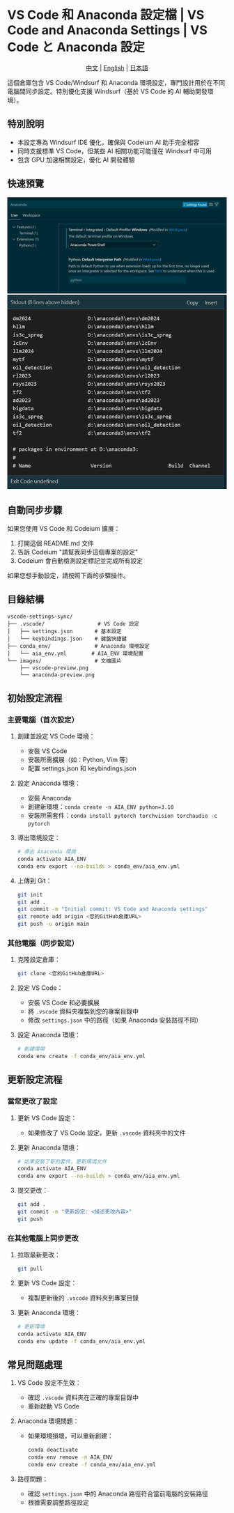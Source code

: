 # VS Code 和 Anaconda 設定檔 | VS Code and Anaconda Settings | VS Code と Anaconda 設定

<div align="center">

[中文](README.md) | [English](README_EN.md) | [日本語](README_JP.md)

</div>

這個倉庫包含 VS Code/Windsurf 和 Anaconda 環境設定，專門設計用於在不同電腦間同步設定。特別優化支援 Windsurf（基於 VS Code 的 AI 輔助開發環境）。

## 特別說明
- 本設定專為 Windsurf IDE 優化，確保與 Codeium AI 助手完全相容
- 同時支援標準 VS Code，但某些 AI 相關功能可能僅在 Windsurf 中可用
- 包含 GPU 加速相關設定，優化 AI 開發體驗

<!-- CASCADE-SETTINGS-SYNC-MARKER -->
<!-- 版本: 1.0 -->
<!-- 上次更新: 2024-12-23 -->
<!-- 設定類型: VS Code, Windsurf, Anaconda, GPU -->

## 快速預覽
![VS Code 設定預覽](images/vscode-preview.png)
![Anaconda 環境預覽](images/anaconda-preview.png)

## 自動同步步驟
如果您使用 VS Code 和 Codeium 擴展：
1. 打開這個 README.md 文件
2. 告訴 Codeium "請幫我同步這個專案的設定"
3. Codeium 會自動檢測設定標記並完成所有設定

如果您想手動設定，請按照下面的步驟操作。

## 目錄結構
```
vscode-settings-sync/
├── .vscode/                 # VS Code 設定
│   ├── settings.json       # 基本設定
│   └── keybindings.json    # 鍵盤快捷鍵
├── conda_env/              # Anaconda 環境設定
│   └── aia_env.yml        # AIA_ENV 環境配置
└── images/                 # 文檔圖片
    ├── vscode-preview.png
    └── anaconda-preview.png
```

## 初始設定流程

### 主要電腦（首次設定）
1. 創建並設定 VS Code 環境：
   - 安裝 VS Code
   - 安裝所需擴展（如：Python, Vim 等）
   - 配置 settings.json 和 keybindings.json

2. 設定 Anaconda 環境：
   - 安裝 Anaconda
   - 創建新環境：`conda create -n AIA_ENV python=3.10`
   - 安裝所需套件：`conda install pytorch torchvision torchaudio -c pytorch`

3. 導出環境設定：
   ```bash
   # 導出 Anaconda 環境
   conda activate AIA_ENV
   conda env export --no-builds > conda_env/aia_env.yml
   ```

4. 上傳到 Git：
   ```bash
   git init
   git add .
   git commit -m "Initial commit: VS Code and Anaconda settings"
   git remote add origin <您的GitHub倉庫URL>
   git push -u origin main
   ```

### 其他電腦（同步設定）
1. 克隆設定倉庫：
   ```bash
   git clone <您的GitHub倉庫URL>
   ```

2. 設定 VS Code：
   - 安裝 VS Code 和必要擴展
   - 將 `.vscode` 資料夾複製到您的專案目錄中
   - 修改 `settings.json` 中的路徑（如果 Anaconda 安裝路徑不同）

3. 設定 Anaconda 環境：
   ```bash
   # 創建環境
   conda env create -f conda_env/aia_env.yml
   ```

## 更新設定流程

### 當您更改了設定
1. 更新 VS Code 設定：
   - 如果修改了 VS Code 設定，更新 `.vscode` 資料夾中的文件

2. 更新 Anaconda 環境：
   ```bash
   # 如果安裝了新的套件，更新環境文件
   conda activate AIA_ENV
   conda env export --no-builds > conda_env/aia_env.yml
   ```

3. 提交更改：
   ```bash
   git add .
   git commit -m "更新設定: <描述更改內容>"
   git push
   ```

### 在其他電腦上同步更改
1. 拉取最新更改：
   ```bash
   git pull
   ```

2. 更新 VS Code 設定：
   - 複製更新後的 `.vscode` 資料夾到專案目錄

3. 更新 Anaconda 環境：
   ```bash
   # 更新環境
   conda activate AIA_ENV
   conda env update -f conda_env/aia_env.yml
   ```

## 常見問題處理
1. VS Code 設定不生效：
   - 確認 `.vscode` 資料夾在正確的專案目錄中
   - 重新啟動 VS Code

2. Anaconda 環境問題：
   - 如果環境損壞，可以重新創建：
     ```bash
     conda deactivate
     conda env remove -n AIA_ENV
     conda env create -f conda_env/aia_env.yml
     ```

3. 路徑問題：
   - 確認 `settings.json` 中的 Anaconda 路徑符合當前電腦的安裝路徑
   - 根據需要調整路徑設定
